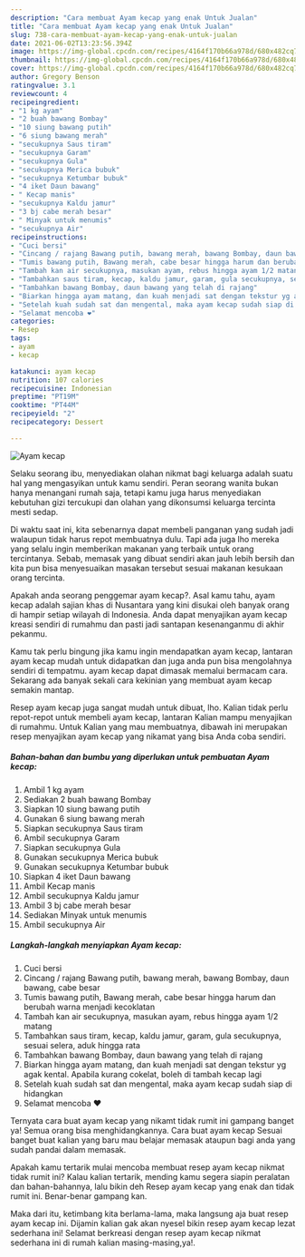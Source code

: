 ```yaml
---
description: "Cara membuat Ayam kecap yang enak Untuk Jualan"
title: "Cara membuat Ayam kecap yang enak Untuk Jualan"
slug: 738-cara-membuat-ayam-kecap-yang-enak-untuk-jualan
date: 2021-06-02T13:23:56.394Z
image: https://img-global.cpcdn.com/recipes/4164f170b66a978d/680x482cq70/ayam-kecap-foto-resep-utama.jpg
thumbnail: https://img-global.cpcdn.com/recipes/4164f170b66a978d/680x482cq70/ayam-kecap-foto-resep-utama.jpg
cover: https://img-global.cpcdn.com/recipes/4164f170b66a978d/680x482cq70/ayam-kecap-foto-resep-utama.jpg
author: Gregory Benson
ratingvalue: 3.1
reviewcount: 4
recipeingredient:
- "1 kg ayam"
- "2 buah bawang Bombay"
- "10 siung bawang putih"
- "6 siung bawang merah"
- "secukupnya Saus tiram"
- "secukupnya Garam"
- "secukupnya Gula"
- "secukupnya Merica bubuk"
- "secukupnya Ketumbar bubuk"
- "4 iket Daun bawang"
- " Kecap manis"
- "secukupnya Kaldu jamur"
- "3 bj cabe merah besar"
- " Minyak untuk menumis"
- "secukupnya Air"
recipeinstructions:
- "Cuci bersi"
- "Cincang / rajang Bawang putih, bawang merah, bawang Bombay, daun bawang, cabe besar"
- "Tumis bawang putih, Bawang merah, cabe besar hingga harum dan berubah warna menjadi kecoklatan"
- "Tambah kan air secukupnya, masukan ayam, rebus hingga ayam 1/2 matang"
- "Tambahkan saus tiram, kecap, kaldu jamur, garam, gula secukupnya, sesuai selera, aduk hingga rata"
- "Tambahkan bawang Bombay, daun bawang yang telah di rajang"
- "Biarkan hingga ayam matang, dan kuah menjadi sat dengan tekstur yg agak kental. Apabila kurang cokelat, boleh di tambah kecap lagi"
- "Setelah kuah sudah sat dan mengental, maka ayam kecap sudah siap di hidangkan"
- "Selamat mencoba ❤️"
categories:
- Resep
tags:
- ayam
- kecap

katakunci: ayam kecap 
nutrition: 107 calories
recipecuisine: Indonesian
preptime: "PT19M"
cooktime: "PT44M"
recipeyield: "2"
recipecategory: Dessert

---
```



![Ayam kecap](https://img-global.cpcdn.com/recipes/4164f170b66a978d/680x482cq70/ayam-kecap-foto-resep-utama.jpg)

Selaku seorang ibu, menyediakan olahan nikmat bagi keluarga adalah suatu hal yang mengasyikan untuk kamu sendiri. Peran seorang  wanita bukan hanya menangani rumah saja, tetapi kamu juga harus menyediakan kebutuhan gizi tercukupi dan olahan yang dikonsumsi keluarga tercinta mesti sedap.

Di waktu  saat ini, kita sebenarnya dapat membeli panganan yang sudah jadi walaupun tidak harus repot membuatnya dulu. Tapi ada juga lho mereka yang selalu ingin memberikan makanan yang terbaik untuk orang tercintanya. Sebab, memasak yang dibuat sendiri akan jauh lebih bersih dan kita pun bisa menyesuaikan masakan tersebut sesuai makanan kesukaan orang tercinta. 



Apakah anda seorang penggemar ayam kecap?. Asal kamu tahu, ayam kecap adalah sajian khas di Nusantara yang kini disukai oleh banyak orang di hampir setiap wilayah di Indonesia. Anda dapat menyajikan ayam kecap kreasi sendiri di rumahmu dan pasti jadi santapan kesenanganmu di akhir pekanmu.

Kamu tak perlu bingung jika kamu ingin mendapatkan ayam kecap, lantaran ayam kecap mudah untuk didapatkan dan juga anda pun bisa mengolahnya sendiri di tempatmu. ayam kecap dapat dimasak memalui bermacam cara. Sekarang ada banyak sekali cara kekinian yang membuat ayam kecap semakin mantap.

Resep ayam kecap juga sangat mudah untuk dibuat, lho. Kalian tidak perlu repot-repot untuk membeli ayam kecap, lantaran Kalian mampu menyajikan di rumahmu. Untuk Kalian yang mau membuatnya, dibawah ini merupakan resep menyajikan ayam kecap yang nikamat yang bisa Anda coba sendiri.

<!--inarticleads1-->

##### Bahan-bahan dan bumbu yang diperlukan untuk pembuatan Ayam kecap:

1. Ambil 1 kg ayam
1. Sediakan 2 buah bawang Bombay
1. Siapkan 10 siung bawang putih
1. Gunakan 6 siung bawang merah
1. Siapkan secukupnya Saus tiram
1. Ambil secukupnya Garam
1. Siapkan secukupnya Gula
1. Gunakan secukupnya Merica bubuk
1. Gunakan secukupnya Ketumbar bubuk
1. Siapkan 4 iket Daun bawang
1. Ambil  Kecap manis
1. Ambil secukupnya Kaldu jamur
1. Ambil 3 bj cabe merah besar
1. Sediakan  Minyak untuk menumis
1. Ambil secukupnya Air




<!--inarticleads2-->

##### Langkah-langkah menyiapkan Ayam kecap:

1. Cuci bersi
1. Cincang / rajang Bawang putih, bawang merah, bawang Bombay, daun bawang, cabe besar
1. Tumis bawang putih, Bawang merah, cabe besar hingga harum dan berubah warna menjadi kecoklatan
1. Tambah kan air secukupnya, masukan ayam, rebus hingga ayam 1/2 matang
1. Tambahkan saus tiram, kecap, kaldu jamur, garam, gula secukupnya, sesuai selera, aduk hingga rata
1. Tambahkan bawang Bombay, daun bawang yang telah di rajang
1. Biarkan hingga ayam matang, dan kuah menjadi sat dengan tekstur yg agak kental. Apabila kurang cokelat, boleh di tambah kecap lagi
1. Setelah kuah sudah sat dan mengental, maka ayam kecap sudah siap di hidangkan
1. Selamat mencoba ❤️




Ternyata cara buat ayam kecap yang nikamt tidak rumit ini gampang banget ya! Semua orang bisa menghidangkannya. Cara buat ayam kecap Sesuai banget buat kalian yang baru mau belajar memasak ataupun bagi anda yang sudah pandai dalam memasak.

Apakah kamu tertarik mulai mencoba membuat resep ayam kecap nikmat tidak rumit ini? Kalau kalian tertarik, mending kamu segera siapin peralatan dan bahan-bahannya, lalu bikin deh Resep ayam kecap yang enak dan tidak rumit ini. Benar-benar gampang kan. 

Maka dari itu, ketimbang kita berlama-lama, maka langsung aja buat resep ayam kecap ini. Dijamin kalian gak akan nyesel bikin resep ayam kecap lezat sederhana ini! Selamat berkreasi dengan resep ayam kecap nikmat sederhana ini di rumah kalian masing-masing,ya!.


